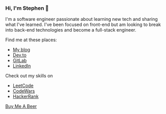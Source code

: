 ### Hi, I'm Stephen 👋

I'm a software engineer passionate about learning new tech and sharing what I've learned. I've been focused on front-end but am looking to break into back-end technologies and become a full-stack engineer.

Find me at these places:
* [My blog](https://dev.cavender.io/)
* [Dev.to](https://dev.to/stephencavender)
* [GitLab](https://gitlab.com/stephen.cavender)
* [LinkedIn](https://linkedin.com/in/stephencavender)

Check out my skills on
* [LeetCode](https://leetcode.com/stephencavender/)
* [CodeWars](https://www.codewars.com/users/StephenCavender)
* [HackerRank](https://www.hackerrank.com/stephen_cavender)

[Buy Me A Beer](https://www.buymeacoffee.com/cavender)
